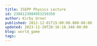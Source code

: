 ```yaml
---
title: ISEPP Physics Lecture
id: 2388123084953259350
author: Kirby Urner
published: 2012-12-01T15:00:00.000-08:00
updated: 2023-11-20T20:16:18.348-08:00
blog: world_game
tags: 
---
```


